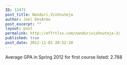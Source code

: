 ```yaml
---
ID: 12473
post_title: Nanduri,Vishnuteja
author: Joel DesArmo
post_excerpt: ""
layout: post
permalink: http://effrtlss.com/nandurivishnuteja-3/
published: true
post_date: 2012-11-02 20:52:20
---
```

<p>Average GPA in Spring 2012 for first course listed: 2.768</p>